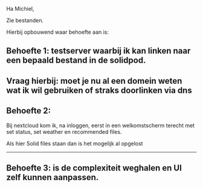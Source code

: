 Ha Michiel,

Zie bestanden.

Hierbij opbouwend waar behoefte aan is:

## Behoefte 1: testserver waarbij ik kan linken naar een bepaald bestand in de solidpod.
Vraag hierbij: moet je nu al een domein weten wat ik wil gebruiken of straks doorlinken via dns
---

## Behoefte 2:  
Bij nextcloud kom ik, na inloggen, eerst in een welkomstscherm terecht met set status, set weather en recommended files.

Als hier Solid files staan dan is het mogelijk al opgelost


---
## Behoefte 3: is de complexiteit weghalen en UI zelf kunnen aanpassen.

